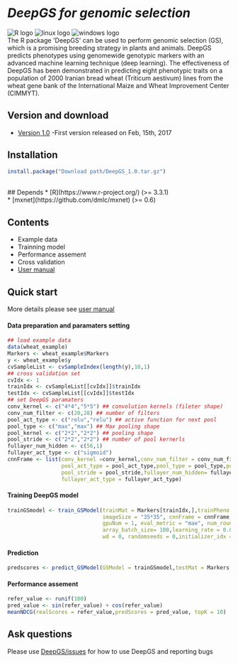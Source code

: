 # ___DeepGS for genomic selection___ <br>
![](https://halobi.com/wp-content/uploads/2016/08/r_logo.png "R logo")
![](https://encrypted-tbn2.gstatic.com/images?q=tbn:ANd9GcSvCvZWbl922EJkjahQ5gmTpcvsYr3ujQBpMdyX-YG99vGWfTAmfw "linux logo")
![](https://encrypted-tbn3.gstatic.com/images?q=tbn:ANd9GcS3RzhXKSfXpWhWhvClckwi1Llj1j3HvjKpjvU8CQv4cje23TwS "windows logo")
<br>
The R package 'DeepGS' can be used to perform genomic selection (GS), which is a promising
breeding strategy in plants and animals. DeepGS predicts phenotypes using genomewide
genotypic markers with an advanced machine learning technique (deep learning). The effectiveness
of DeepGS has been demonstrated in predicting eight phenotypic traits on a population
of 2000 Iranian bread wheat (Triticum aestivum) lines from the wheat gene bank of the International
Maize and Wheat Improvement Center (CIMMYT).
<br>
## Version and download <br>
* [Version 1.0](https://github.com/cma2015/DeepGS/blob/master/DeepGS_1.0.tar.gz) -First version released on Feb, 15th, 2017<br>

## Installation <br>
```R
install.package("Download path/DeepGS_1.0.tar.gz")
```
<br>
## Depends
* [R](https://www.r-project.org/) (>= 3.3.1) <br>
* [mxnet](https://github.com/dmlc/mxnet) (>= 0.6)<br>

## Contents
* Example data <br>
* Trainning model  <br>
* Performance assement <br>
* Cross validation <br>
* [User manual](https://github.com/cma2015/DeepGS/blob/master/DeepGS.pdf)<br>

## Quick start
More details please see [user manual](https://github.com/cma2015/DeepGS/blob/master/DeepGS.pdf)<br>
#### Data preparation and paramaters setting 
```R
## load example data
data(wheat_example)
Markers <- wheat_example$Markers
y <- wheat_example$y
cvSampleList <- cvSampleIndex(length(y),10,1)
## cross validation set
cvIdx <- 1
trainIdx <- cvSampleList[[cvIdx]]$trainIdx
testIdx <- cvSampleList[[cvIdx]]$testIdx
## set DeepGS paramaters
conv_kernel <- c("4*4","5*5") ## convolution kernels (fileter shape)
conv_num_filter <- c(20,28) ## number of filters
pool_act_type <- c("relu","relu") ## active function for next pool
pool_type <- c("max","max") ## Max pooling shape
pool_kernel <- c("2*2","2*2") ## pooling shape
pool_stride <- c("2*2","2*2") ## number of pool kernerls
fullayer_num_hidden <- c(56,1)
fullayer_act_type <- c("sigmoid")
cnnFrame <- list(conv_kernel =conv_kernel,conv_num_filter = conv_num_filter,
                 pool_act_type = pool_act_type,pool_type = pool_type,pool_kernel =pool_kernel,
                 pool_stride = pool_stride,fullayer_num_hidden= fullayer_num_hidden,
                 fullayer_act_type = fullayer_act_type)
```
#### Training DeepGS model
```R
trainGSmodel <- train_GSModel(trainMat = Markers[trainIdx,],trainPheno = y[trainIdx],
                              imageSize = "35*35", cnnFrame = cnnFrame,device_type = "cpu",
                              gpuNum = 1, eval_metric = "mae", num_round = 30,
                              array_batch_size= 100,learning_rate = 0.01, momentum = 0,
                              wd = 0, randomseeds = 0,initializer_idx = 0.01)
```
#### Prediction 
```R
predscores <- predict_GSModel(GSModel = trainGSmodel,testMat = Markers[testIdx,],imageSize = "35*35")
```
#### Performance assement
```R
refer_value <- runif(100)
pred_value <- sin(refer_value) + cos(refer_value)
meanNDCG(realScores = refer_value,predScores = pred_value, topK = 10)
```

## Ask questions
Please use [DeepGS/issues](https://github.com/cma2015/DeepGS/issues) for how to use DeepGS and reporting bugs
